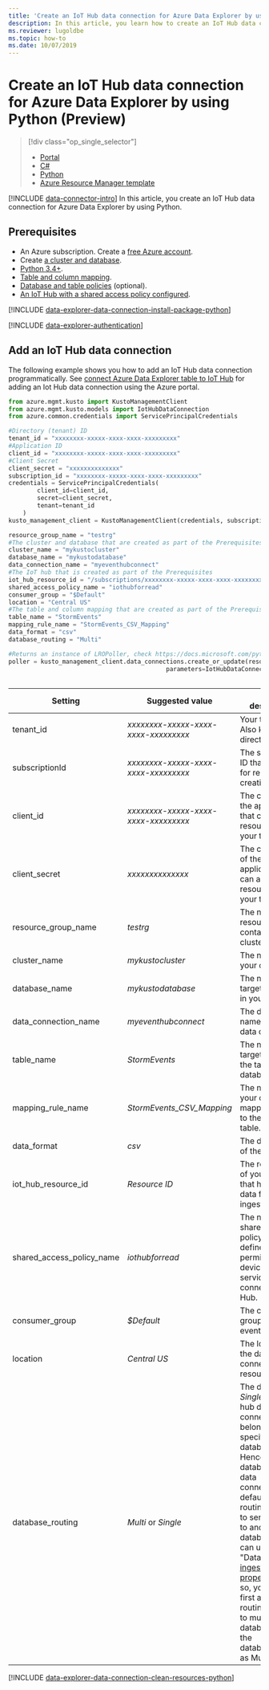 ```yaml
---
title: 'Create an IoT Hub data connection for Azure Data Explorer by using Python'
description: In this article, you learn how to create an IoT Hub data connection for Azure Data Explorer by using Python.
ms.reviewer: lugoldbe
ms.topic: how-to
ms.date: 10/07/2019
---
```


# Create an IoT Hub data connection for Azure Data Explorer by using Python (Preview)

> [!div class="op_single_selector"]
> * [Portal](ingest-data-iot-hub.md)
> * [C#](data-connection-iot-hub-csharp.md)
> * [Python](data-connection-iot-hub-python.md)
> * [Azure Resource Manager template](data-connection-iot-hub-resource-manager.md)

[!INCLUDE [data-connector-intro](includes/data-connector-intro.md)]
In this article, you create an IoT Hub data connection for Azure Data Explorer by using Python.

## Prerequisites

* An Azure subscription. Create a [free Azure account](https://azure.microsoft.com/free/).
* Create [a cluster and database](create-cluster-database-portal.md).
* [Python 3.4+](https://www.python.org/downloads/).
* [Table and column mapping](./net-sdk-ingest-data.md#create-a-table-on-your-test-cluster).
* [Database and table policies](database-table-policies-python.md) (optional).
* [An IoT Hub with a shared access policy configured](ingest-data-iot-hub.md#create-an-iot-hub).

[!INCLUDE [data-explorer-data-connection-install-package-python](includes/data-explorer-data-connection-install-package-python.md)]

[!INCLUDE [data-explorer-authentication](includes/data-explorer-authentication.md)]

## Add an IoT Hub data connection

The following example shows you how to add an IoT Hub data connection programmatically. See [connect Azure Data Explorer table to IoT Hub](ingest-data-iot-hub.md#connect-azure-data-explorer-table-to-iot-hub) for adding an Iot Hub data connection using the Azure portal.

```Python
from azure.mgmt.kusto import KustoManagementClient
from azure.mgmt.kusto.models import IotHubDataConnection
from azure.common.credentials import ServicePrincipalCredentials

#Directory (tenant) ID
tenant_id = "xxxxxxxx-xxxxx-xxxx-xxxx-xxxxxxxxx"
#Application ID
client_id = "xxxxxxxx-xxxxx-xxxx-xxxx-xxxxxxxxx"
#Client Secret
client_secret = "xxxxxxxxxxxxxx"
subscription_id = "xxxxxxxx-xxxxx-xxxx-xxxx-xxxxxxxxx"
credentials = ServicePrincipalCredentials(
        client_id=client_id,
        secret=client_secret,
        tenant=tenant_id
    )
kusto_management_client = KustoManagementClient(credentials, subscription_id)

resource_group_name = "testrg"
#The cluster and database that are created as part of the Prerequisites
cluster_name = "mykustocluster"
database_name = "mykustodatabase"
data_connection_name = "myeventhubconnect"
#The IoT hub that is created as part of the Prerequisites
iot_hub_resource_id = "/subscriptions/xxxxxxxx-xxxxx-xxxx-xxxx-xxxxxxxxx/resourceGroups/xxxxxx/providers/Microsoft.Devices/IotHubs/xxxxxx";
shared_access_policy_name = "iothubforread"
consumer_group = "$Default"
location = "Central US"
#The table and column mapping that are created as part of the Prerequisites
table_name = "StormEvents"
mapping_rule_name = "StormEvents_CSV_Mapping"
data_format = "csv"
database_routing = "Multi"

#Returns an instance of LROPoller, check https://docs.microsoft.com/python/api/msrest/msrest.polling.lropoller?view=azure-python
poller = kusto_management_client.data_connections.create_or_update(resource_group_name=resource_group_name, cluster_name=cluster_name, database_name=database_name, data_connection_name=data_connection_name,
                                            parameters=IotHubDataConnection(iot_hub_resource_id=iot_hub_resource_id, shared_access_policy_name=shared_access_policy_name,
                                                                                consumer_group=consumer_group, table_name=table_name, location=location, mapping_rule_name=mapping_rule_name, data_format=data_format, database_routing=database_routing))
```

|**Setting** | **Suggested value** | **Field description**|
|---|---|---|
| tenant_id | *xxxxxxxx-xxxxx-xxxx-xxxx-xxxxxxxxx* | Your tenant ID. Also known as directory ID.|
| subscriptionId | *xxxxxxxx-xxxxx-xxxx-xxxx-xxxxxxxxx* | The subscription ID that you use for resource creation.|
| client_id | *xxxxxxxx-xxxxx-xxxx-xxxx-xxxxxxxxx* | The client ID of the application that can access resources in your tenant.|
| client_secret | *xxxxxxxxxxxxxx* | The client secret of the application that can access resources in your tenant. |
| resource_group_name | *testrg* | The name of the resource group containing your cluster.|
| cluster_name | *mykustocluster* | The name of your cluster.|
| database_name | *mykustodatabase* | The name of the target database in your cluster.|
| data_connection_name | *myeventhubconnect* | The desired name of your data connection.|
| table_name | *StormEvents* | The name of the target table in the target database.|
| mapping_rule_name | *StormEvents_CSV_Mapping* | The name of your column mapping related to the target table.|
| data_format | *csv* | The data format of the message.|
| iot_hub_resource_id | *Resource ID* | The resource ID of your IoT hub that holds the data for ingestion.|
| shared_access_policy_name | *iothubforread* | The name of the shared access policy that defines the permissions for devices and services to connect to IoT Hub. |
| consumer_group | *$Default* | The consumer group of your event hub.|
| location | *Central US* | The location of the data connection resource.|
| database_routing | *Multi* or *Single* | The default is *Single*. An event hub data connection belongs to a specific database. Hence this database is the data connection's default database routing. In order to send the data to another database, you can use the "Database" [ingestion property](ingest-data-event-hub-overview.md#ingestion-properties). To do so, you must first allow routing the data to multiple databases (set the databaseRouting as Multi). |

[!INCLUDE [data-explorer-data-connection-clean-resources-python](includes/data-explorer-data-connection-clean-resources-python.md)]
